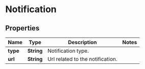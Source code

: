 

# Notification


## Properties

Name | Type | Description | Notes
------------ | ------------- | ------------- | -------------
**type** | **String** | Notification type. | 
**url** | **String** | Url related to the notification. | 



